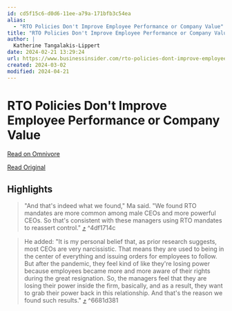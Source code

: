 ```yaml
---
id: cd5f15c6-d0d6-11ee-a79a-171bfb3c54ea
alias:
  - "RTO Policies Don't Improve Employee Performance or Company Value"
title: "RTO Policies Don't Improve Employee Performance or Company Value"
author: |
  Katherine Tangalakis-Lippert
date: 2024-02-21 13:29:24
url: https://www.businessinsider.com/rto-policies-dont-improve-employee-performance-company-value-controlling-bosses-2024-1
created: 2024-03-02
modified: 2024-04-21
---
```


# RTO Policies Don't Improve Employee Performance or Company Value

[Read on Omnivore](https://omnivore.app/me/rto-policies-don-t-improve-employee-performance-or-company-value-18dcc82ea24)

[Read Original](https://www.businessinsider.com/rto-policies-dont-improve-employee-performance-company-value-controlling-bosses-2024-1)

## Highlights

> "And that's indeed what we found," Ma said. "We found RTO mandates are more common among male CEOs and more powerful CEOs. So that's consistent with these managers using RTO mandates to reassert control." [⤴️](https://omnivore.app/me/rto-policies-don-t-improve-employee-performance-or-company-value-18dcc82ea24#4df1714c-6b2c-4973-865d-243ef1ad3655)  ^4df1714c

> He added: "It is my personal belief that, as prior research suggests, most CEOs are very narcissistic. That means they are used to being in the center of everything and issuing orders for employees to follow. But after the pandemic, they feel kind of like they're losing power because employees became more and more aware of their rights during the great resignation. So, the managers feel that they are losing their power inside the firm, basically, and as a result, they want to grab their power back in this relationship. And that's the reason we found such results." [⤴️](https://omnivore.app/me/rto-policies-don-t-improve-employee-performance-or-company-value-18dcc82ea24#6681d381-5eb1-4e7b-8d83-a4ab0b977174)  ^6681d381

